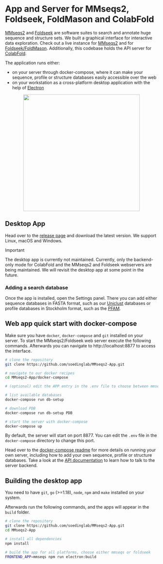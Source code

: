 # App and Server for MMseqs2, Foldseek, FoldMason and ColabFold
[MMseqs2](https://github.com/soedinglab/MMseqs2) and [Foldseek](https://github.com/steineggerlab/foldseek) are software suites to search and annotate huge sequence and structure sets. We built a graphical interface for interactive data exploration. Check out a live instance for [MMseqs2](https://search.mmseqs.com) and for [Foldseek/FoldMason](https://search.foldseek.com). Additionally, this codebase holds the API server for [ColabFold](https://github.com/sokrypton/ColabFold).

The application runs either:
* on your server through docker-compose, where it can make your sequence, profile or structure databases easily accessible over the web
* on your workstation as a cross-platform desktop application with the help of [Electron](https://github.com/electron/electron)

<p align="center"><img src="https://raw.githubusercontent.com/soedinglab/mmseqs2-app/master/.github/stickers.png" height="384" /></p>

## Desktop App
Head over to the [release page](https://github.com/soedinglab/MMseqs2-App/releases) and download the latest version. We support Linux, macOS and Windows.

> [!IMPORTANT]
> The desktop app is currently not maintained. Currently, only the backend-only mode for ColabFold and the MMseqs2 and Foldseek webservers are being maintained. We will revisit the desktop app at some point in the future.

### Adding a search database
Once the app is installed, open the Settings panel. There you can add either sequence databases in FASTA format, such as our [Uniclust](https://uniclust.mmseqs.com/) databases or profile databases in Stockholm format, such as the [PFAM](ftp://ftp.ebi.ac.uk/pub/databases/Pfam/current_release/Pfam-A.full.gz).

## Web app quick start with docker-compose
Make sure you have `docker`, `docker-compose` and `git` installed on your server.
To start the MMseqs2/Foldseek web server execute the following commands. Afterwards you can navigate to http://localhost:8877 to access the interface.

``` bash
# clone the repository
git clone https://github.com/soedinglab/MMseqs2-App.git

# navigate to our docker recipes
cd MMseqs2-App/docker-compose

# (optional) edit the APP entry in the .env file to choose between mmseqs and foldseek

# list available databases
docker-compose run db-setup

# download PDB
docker-compose run db-setup PDB

# start the server with docker-compose
docker-compose up
```

By default, the server will start on port 8877. You can edit the `.env` file in the `docker-compose` directory to change this port.

Head over to the [docker-compose readme](https://github.com/soedinglab/MMseqs2-App/blob/master/docker-compose/README.md) for more details on running your own server, including how to add your own sequence, profile or structure databases. Take a look at the [API documentation](https://search.mmseqs.com/docs) to learn how to talk to the server backend.

## Building the desktop app

You need to have `git`, `go` (>=1.18), `node`, `npm` and `make` installed on your system.

Afterwards run the following commands, and the apps will appear in the `build` folder.

``` bash
# clone the repository
git clone https://github.com/soedinglab/MMseqs2-App.git
cd MMseqs2-App

# install all dependencies
npm install

# build the app for all platforms, choose either mmseqs or foldseek
FRONTEND_APP=mmseqs npm run electron:build
```

